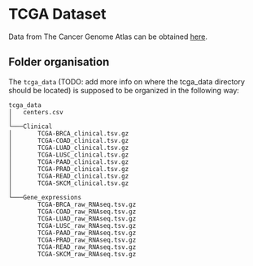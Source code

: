 # TCGA Dataset

Data from The Cancer Genome Atlas can be obtained [here](https://portal.gdc.cancer.gov/).

## Folder organisation

The `tcga_data` (TODO: add more info on where the tcga_data directory should be
located) is supposed to be organized in the following way:

```
tcga_data   
│   centers.csv
│
└───Clinical
│       TCGA-BRCA_clinical.tsv.gz
│       TCGA-COAD_clinical.tsv.gz
│       TCGA-LUAD_clinical.tsv.gz
│       TCGA-LUSC_clinical.tsv.gz
│       TCGA-PAAD_clinical.tsv.gz
│       TCGA-PRAD_clinical.tsv.gz
│       TCGA-READ_clinical.tsv.gz
│       TCGA-SKCM_clinical.tsv.gz
│   
└───Gene_expressions
        TCGA-BRCA_raw_RNAseq.tsv.gz
        TCGA-COAD_raw_RNAseq.tsv.gz
        TCGA-LUAD_raw_RNAseq.tsv.gz
        TCGA-LUSC_raw_RNAseq.tsv.gz
        TCGA-PAAD_raw_RNAseq.tsv.gz
        TCGA-PRAD_raw_RNAseq.tsv.gz
        TCGA-READ_raw_RNAseq.tsv.gz
        TCGA-SKCM_raw_RNAseq.tsv.gz
```
